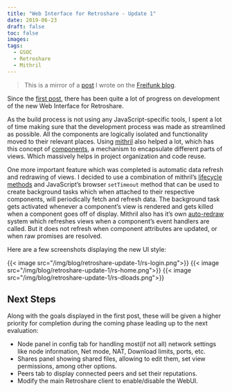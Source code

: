```yaml
---
title: "Web Interface for Retroshare - Update 1"
date: 2019-06-23
draft: false
toc: false
images:
tags:
  - GSOC
  - Retroshare
  - Mithril
---
```


> This is a mirror of a [post](https://blog.freifunk.net/2019/06/23/web-interface-for-retroshare-update-1/) I wrote on the [Freifunk blog](https://blog.freifunk.net).

Since the [first post](https://blog.freifunk.net/2019/05/23/a-new-web-interface-for-retroshare/), there has been quite a lot of progress on development of the new Web Interface for Retroshare.

As the build process is not using any JavaScript-specific tools, I spent a lot of time making sure that the development process was made as streamlined as possible.
All the components are logically isolated and functionality moved to their relevant places.
Using [mithril](https://mithril.js.org/) also helped a lot, which has this concept of [components](https://mithril.js.org/components.html), a mechanism to encapsulate different parts of views.
Which massively helps in project organization and code reuse.

One more important feature which was completed is automatic data refresh and redrawing of views.
I decided to use a combination of mithril’s [lifecycle methods](https://mithril.js.org/lifecycle-methods.html) and JavaScript’s browser `setTimeout` method that can be used to create background tasks which when attached to their respective components, will periodically fetch and refresh data.
The background task gets activated whenever a component’s view is rendered and gets killed when a component goes off of display.
Mithril also has it’s own [auto-redraw](https://mithril.js.org/autoredraw.html) system which refreshes views when a component’s event handlers are called.
But it does not refresh when component attributes are updated, or when raw promises are resolved.

Here are a few screenshots displaying the new UI style:

{{< image src="/img/blog/retroshare-update-1/rs-login.png">}}
{{< image src="/img/blog/retroshare-update-1/rs-home.png">}}
{{< image src="/img/blog/retroshare-update-1/rs-dloads.png">}}


## Next Steps

Along with the goals displayed in the first post, these will be given a higher priority for completion during the coming phase leading up to the next evaluation:

- Node panel in config tab for handling most(if not all) network settings like node information, Net mode, NAT, Download limits, ports, etc.
- Shares panel showing shared files, allowing to edit them, set view permissions, among other options.
- Peers tab to display connected peers and set their reputations.
- Modify the main Retroshare client to enable/disable the WebUI.

